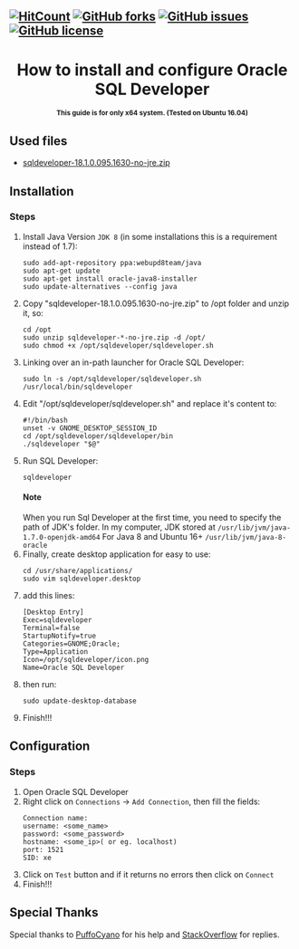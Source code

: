 [![HitCount](http://hits.dwyl.io/biagiopietro/OracleLaravelOnUbuntu16.svg)](http://hits.dwyl.io/biagiopietro/OracleLaravelOnUbuntu16)
[![GitHub forks](https://img.shields.io/github/forks/biagiopietro/OracleLaravelOnUbuntu16.svg)](https://github.com/biagiopietro/OracleLaravelOnUbuntu16/network)
[![GitHub issues](https://img.shields.io/github/issues/biagiopietro/OracleLaravelOnUbuntu16.svg)](https://github.com/biagiopietro/OracleLaravelOnUbuntu16/issues)
[![GitHub license](https://img.shields.io/github/license/biagiopietro/OracleLaravelOnUbuntu16.svg)](https://github.com/biagiopietro/OracleLaravelOnUbuntu16/blob/master/LICENSE)
---

<h1 align="center">How to install and configure Oracle SQL Developer</h1>
<p align="center">
<sup>
<b>This guide is for only x64 system. (Tested on Ubuntu 16.04) </b>
</sup>
</p>


## Used files
* <a href = "http://www.oracle.com/technetwork/developer-tools/sql-developer/downloads/index.html">sqldeveloper-18.1.0.095.1630-no-jre.zip</a>

## Installation
### Steps

1) Install Java Version ```JDK 8``` (in some installations this is a requirement instead of 1.7):
	```
	sudo add-apt-repository ppa:webupd8team/java
	sudo apt-get update
	sudo apt-get install oracle-java8-installer
	sudo update-alternatives --config java
	```
2)	Copy "sqldeveloper-18.1.0.095.1630-no-jre.zip" to /opt folder and unzip it, so:
    ```
	cd /opt
	sudo unzip sqldeveloper-*-no-jre.zip -d /opt/
	sudo chmod +x /opt/sqldeveloper/sqldeveloper.sh
	```
3) Linking over an in-path launcher for Oracle SQL Developer:
	```
	sudo ln -s /opt/sqldeveloper/sqldeveloper.sh /usr/local/bin/sqldeveloper
    ```
4) Edit "/opt/sqldeveloper/sqldeveloper.sh" and replace it's content to:
	```
	#!/bin/bash
	unset -v GNOME_DESKTOP_SESSION_ID
	cd /opt/sqldeveloper/sqldeveloper/bin
	./sqldeveloper "$@"
	```
5) Run SQL Developer:
	```
	sqldeveloper
	```
	#### Note
	When you run Sql Developer at the first time, you need to specify the path of JDK's folder. 
	In my computer, JDK stored at ```/usr/lib/jvm/java-1.7.0-openjdk-amd64``` 
	For Java 8 and Ubuntu 16+ ```/usr/lib/jvm/java-8-oracle```
6) Finally, create desktop application for easy to use:
	```
	cd /usr/share/applications/
	sudo vim sqldeveloper.desktop
	```
7) add this lines:
	```
	[Desktop Entry]
	Exec=sqldeveloper
	Terminal=false
	StartupNotify=true
	Categories=GNOME;Oracle;
	Type=Application
	Icon=/opt/sqldeveloper/icon.png
	Name=Oracle SQL Developer
	```
8) then run:
	```
	sudo update-desktop-database
	```
9) Finish!!!
 
## Configuration
### Steps
1) Open Oracle SQL Developer
2) Right click on ```Connections``` -> ```Add Connection```, then fill the fields:
	```
	Connection name:
	username: <some_name>
	password: <some_password>
	hostname: <some_ip>( or eg. localhost)
	port: 1521
	SID: xe
	```
3) Click on ```Test``` button and if it returns no errors then click on ```Connect```
4) Finish!!!




## Special Thanks
Special thanks to <a href="https://github.com/puffoCyano">PuffoCyano</a> for his help and <a href="https://stackoverflow.com/">StackOverflow</a> for replies.